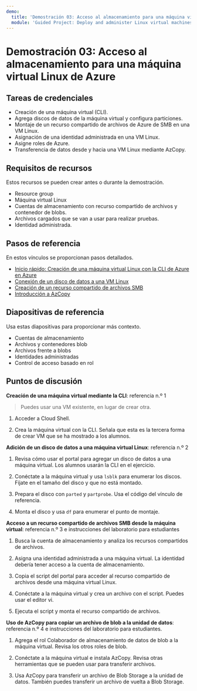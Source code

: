 ```yaml
---
demo:
  title: 'Demostración 03: Acceso al almacenamiento para una máquina virtual Linux de Azure'
  module: 'Guided Project: Deploy and administer Linux virtual machines'
---
```


# Demostración 03: Acceso al almacenamiento para una máquina virtual Linux de Azure

## Tareas de credenciales

+ Creación de una máquina virtual (CLI).
+ Agrega discos de datos de la máquina virtual y configura particiones. 
+ Montaje de un recurso compartido de archivos de Azure de SMB en una VM Linux.
+ Asignación de una identidad administrada en una VM Linux. 
+ Asigne roles de Azure. 
+ Transferencia de datos desde y hacia una VM Linux mediante AzCopy. 

## Requisitos de recursos

Estos recursos se pueden crear antes o durante la demostración. 
+ Resource group
+ Máquina virtual Linux
+ Cuentas de almacenamiento con recurso compartido de archivos y contenedor de blobs.
+ Archivos cargados que se van a usar para realizar pruebas.
+ Identidad administrada. 

## Pasos de referencia

En estos vínculos se proporcionan pasos detallados.

+ [Inicio rápido: Creación de una máquina virtual Linux con la CLI de Azure en Azure](https://learn.microsoft.com/en-us/azure/virtual-machines/linux/quick-create-cli)
+ [Conexión de un disco de datos a una VM Linux](https://learn.microsoft.com/azure/virtual-machines/linux/attach-disk-portal)
+ [Creación de un recurso compartido de archivos SMB](https://learn.microsoft.com/azure/storage/files/storage-how-to-create-file-share?tabs=azure-portal)
+ [Introducción a AzCopy](https://learn.microsoft.com/azure/storage/common/storage-use-azcopy-v10)


## Diapositivas de referencia

Usa estas diapositivas para proporcionar más contexto. 
+ Cuentas de almacenamiento
+ Archivos y contenedores blob
+ Archivos frente a blobs
+ Identidades administradas
+ Control de acceso basado en rol

## Puntos de discusión

**Creación de una máquina virtual mediante la CLI**: referencia n.º 1

>Puedes usar una VM existente, en lugar de crear otra.

1. Acceder a Cloud Shell.

1. Crea la máquina virtual con la CLI. Señala que esta es la tercera forma de crear VM que se ha mostrado a los alumnos.
   
**Adición de un disco de datos a una máquina virtual Linux**: referencia n.º 2

1. Revisa cómo usar el portal para agregar un disco de datos a una máquina virtual. Los alumnos usarán la CLI en el ejercicio.

1. Conéctate a la máquina virtual y usa `lsblk` para enumerar los discos. Fíjate en el tamaño del disco y que no está montado.

1. Prepara el disco con `parted` y `partprobe`. Usa el código del vínculo de referencia.

1. Monta el disco y usa `df` para enumerar el punto de montaje. 

**Acceso a un recurso compartido de archivos SMB desde la máquina virtual**: referencia n.º 3 e instrucciones del laboratorio para estudiantes

1. Busca la cuenta de almacenamiento y analiza los recursos compartidos de archivos.

1. Asigna una identidad administrada a una máquina virtual. La identidad debería tener acceso a la cuenta de almacenamiento.

1. Copia el script del portal para acceder al recurso compartido de archivos desde una máquina virtual Linux.

1. Conéctate a la máquina virtual y crea un archivo con el script. Puedes usar el editor vi.

1. Ejecuta el script y monta el recurso compartido de archivos. 

**Uso de AzCopy para copiar un archivo de blob a la unidad de datos**: referencia n.º 4 e instrucciones del laboratorio para estudiantes.

1. Agrega el rol Colaborador de almacenamiento de datos de blob a la máquina virtual. Revisa los otros roles de blob. 

1. Conéctate a la máquina virtual e instala AzCopy. Revisa otras herramientas que se pueden usar para transferir archivos. 

1. Usa AzCopy para transferir un archivo de Blob Storage a la unidad de datos. También puedes transferir un archivo de vuelta a Blob Storage.  
